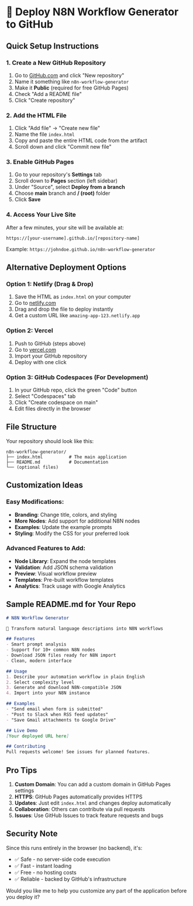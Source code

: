 # 🚀 Deploy N8N Workflow Generator to GitHub

## Quick Setup Instructions

### 1. Create a New GitHub Repository

1. Go to [GitHub.com](https://github.com) and click "New repository"
2. Name it something like `n8n-workflow-generator`
3. Make it **Public** (required for free GitHub Pages)
4. Check "Add a README file"
5. Click "Create repository"

### 2. Add the HTML File

1. Click "Add file" → "Create new file"
2. Name the file `index.html`
3. Copy and paste the entire HTML code from the artifact
4. Scroll down and click "Commit new file"

### 3. Enable GitHub Pages

1. Go to your repository's **Settings** tab
2. Scroll down to **Pages** section (left sidebar)
3. Under "Source", select **Deploy from a branch**
4. Choose **main** branch and **/ (root)** folder
5. Click **Save**

### 4. Access Your Live Site

After a few minutes, your site will be available at:
```
https://[your-username].github.io/[repository-name]
```

Example: `https://johndoe.github.io/n8n-workflow-generator`

## Alternative Deployment Options

### Option 1: Netlify (Drag & Drop)
1. Save the HTML as `index.html` on your computer
2. Go to [netlify.com](https://netlify.com)
3. Drag and drop the file to deploy instantly
4. Get a custom URL like `amazing-app-123.netlify.app`

### Option 2: Vercel
1. Push to GitHub (steps above)
2. Go to [vercel.com](https://vercel.com)
3. Import your GitHub repository
4. Deploy with one click

### Option 3: GitHub Codespaces (For Development)
1. In your GitHub repo, click the green "Code" button
2. Select "Codespaces" tab
3. Click "Create codespace on main"
4. Edit files directly in the browser

## File Structure

Your repository should look like this:
```
n8n-workflow-generator/
├── index.html          # The main application
├── README.md           # Documentation
└── (optional files)
```

## Customization Ideas

### Easy Modifications:
- **Branding**: Change title, colors, and styling
- **More Nodes**: Add support for additional N8N nodes
- **Examples**: Update the example prompts
- **Styling**: Modify the CSS for your preferred look

### Advanced Features to Add:
- **Node Library**: Expand the node templates
- **Validation**: Add JSON schema validation
- **Preview**: Visual workflow preview
- **Templates**: Pre-built workflow templates
- **Analytics**: Track usage with Google Analytics

## Sample README.md for Your Repo

```markdown
# N8N Workflow Generator

🤖 Transform natural language descriptions into N8N workflows

## Features
- Smart prompt analysis
- Support for 10+ common N8N nodes
- Download JSON files ready for N8N import
- Clean, modern interface

## Usage
1. Describe your automation workflow in plain English
2. Select complexity level
3. Generate and download N8N-compatible JSON
4. Import into your N8N instance

## Examples
- "Send email when form is submitted"
- "Post to Slack when RSS feed updates"
- "Save Gmail attachments to Google Drive"

## Live Demo
[Your deployed URL here]

## Contributing
Pull requests welcome! See issues for planned features.
```

## Pro Tips

1. **Custom Domain**: You can add a custom domain in GitHub Pages settings
2. **HTTPS**: GitHub Pages automatically provides HTTPS
3. **Updates**: Just edit `index.html` and changes deploy automatically
4. **Collaboration**: Others can contribute via pull requests
5. **Issues**: Use GitHub Issues to track feature requests and bugs

## Security Note

Since this runs entirely in the browser (no backend), it's:
- ✅ Safe - no server-side code execution
- ✅ Fast - instant loading
- ✅ Free - no hosting costs
- ✅ Reliable - backed by GitHub's infrastructure

Would you like me to help you customize any part of the application before you deploy it?
